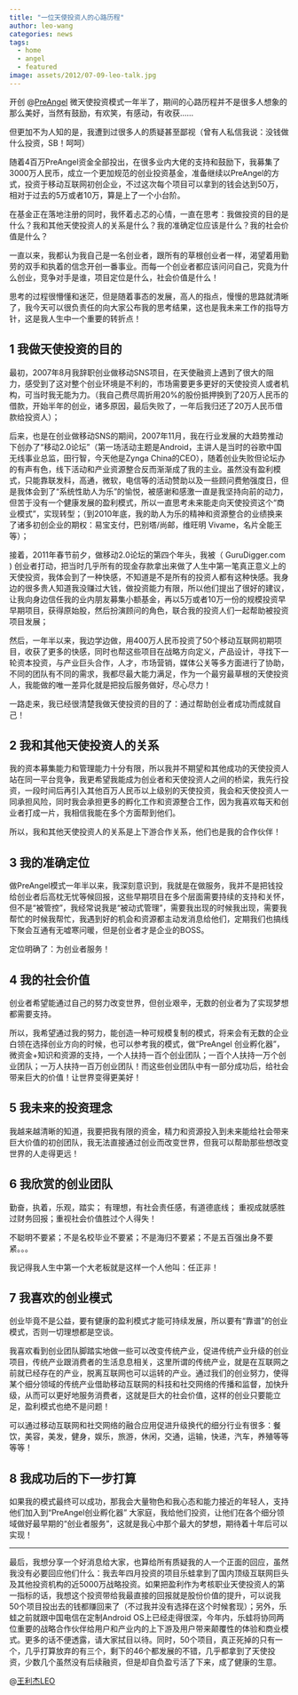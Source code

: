 ```yaml
---
title: "一位天使投资人的心路历程"
author: leo-wang
categories: news
tags:
  - home
  - angel
  - featured
image: assets/2012/07-09-leo-talk.jpg
---
```


开创 @[PreAngel](https://weibo.com/preangel) 微天使投资模式一年半了，期间的心路历程并不是很多人想象的那么美好，当然有鼓励，有欢笑，有感动，有收获……

但更加不为人知的是，我遭到过很多人的质疑甚至鄙视（曾有人私信我说：没钱做什么投资，SB！呵呵）

随着4百万PreAngel资金全部投出，在很多业内大佬的支持和鼓励下，我募集了3000万人民币，成立一个更加规范的创业投资基金，准备继续以PreAngel的方式，投资于移动互联网初创企业，不过这次每个项目可以拿到的钱会达到50万，相对于过去的5万或者10万，算是上了一个小台阶。

在基金正在落地注册的同时，我怀着忐忑的心情，一直在思考：我做投资的目的是什么？我和其他天使投资人的关系是什么？我的准确定位应该是什么？我的社会价值是什么？

一直以来，我都认为我自己是一名创业者，跟所有的草根创业者一样，渴望着用勤劳的双手和执着的信念开创一番事业。而每一个创业者都应该问问自己，究竟为什么创业，竞争对手是谁，项目定位是什么，社会价值是什么！

思考的过程很懵懂和迷茫，但是随着事态的发展，高人的指点，慢慢的思路就清晰了，我今天可以很负责任的向大家公布我的思考结果，这也是我未来工作的指导方针，这是我人生中一个重要的转折点！

## 1 我做天使投资的目的

最初，2007年8月我辞职创业做移动SNS项目，在天使融资上遇到了很大的阻力，感受到了这对整个创业环境是不利的，市场需要更多更好的天使投资人或者机构，可当时我无能为力。（我自己费尽周折用20%的股份抵押换到了20万人民币的借款，开始半年的创业，诸多原因，最后失败了，一年后我归还了20万人民币借款给投资人）；

后来，也是在创业做移动SNS的期间，2007年11月，我在行业发展的大趋势推动下创办了“移动2.0论坛”（第一场活动主题是Android，主讲人是当时的谷歌中国无线事业总监，田行智，今天他是Zynga China的CEO），随着创业失败但论坛办的有声有色，线下活动和产业资源整合反而渐渐成了我的主业。虽然没有盈利模式，只能靠联发科，高通，微软，电信等的活动赞助以及一些顾问费勉强度日，但是我体会到了“系统性助人为乐”的愉悦，被感谢和感激一直是我坚持向前的动力，但苦于没有一个健康发展的盈利模式，所以一直思考未来能走向天使投资这个“商业模式”，实现转型；（到2010年底，我的助人为乐的精神和资源整合的业绩换来了诸多初创企业的期权：易宝支付，巴别塔/尚邮，维旺明 Vivame，名片全能王等）；

接着，2011年春节前夕，做移动2.0论坛的第四个年头，我被（ GuruDigger.com ) 创业者打动，把当时几乎所有的现金存款拿出来做了人生中第一笔真正意义上的天使投资，我体会到了一种快感，不知道是不是所有的投资人都有这种快感。我身边的很多贵人知道我没赚过大钱，做投资能力有限，所以他们提出了很好的建议，让我向身边信任我的业内朋友募集小额基金，再以5万或者10万一份的规模投资早早期项目，获得原始股，然后扮演顾问的角色，联合我的投资人们一起帮助被投资项目发展；

然后，一年半以来，我边学边做，用400万人民币投资了50个移动互联网初期项目，收获了更多的快感，同时也帮这些项目在战略方向定义，产品设计，寻找下一轮资本投资，与产业巨头合作，人才，市场营销，媒体公关等多方面进行了协助，不同的团队有不同的需求，我都尽最大能力满足，作为一个最穷最草根的天使投资人，我能做的唯一差异化就是把投后服务做好，尽心尽力！

一路走来，我已经很清楚我做天使投资的目的了：通过帮助创业者成功而成就自己！

## 2 我和其他天使投资人的关系

我的资本募集能力和管理能力十分有限，所以我并不期望和其他成功的天使投资人站在同一平台竞争，我更希望我能成为创业者和天使投资人之间的桥梁，我先行投资，一段时间后再引入其他百万人民币以上级别的天使投资，我会和天使投资人一同承担风险，同时我会承担更多的孵化工作和资源整合工作，因为我喜欢每天和创业者打成一片，我相信我能在多个方面帮到他们。

所以，我和其他天使投资人的关系是上下游合作关系，他们也是我的合作伙伴！

## 3 我的准确定位

做PreAngel模式一年半以来，我深刻意识到，我就是在做服务，我并不是把钱投给创业者后高枕无忧等候回报，这些早期项目在多个层面需要持续的支持和关怀，但不是“被管控”，我经常说我是“被动式管理”，需要我出现的时候我出现，需要我帮忙的时候我帮忙，我遇到好的机会和资源都主动发消息给他们，定期我们也搞线下聚会互通有无嘘寒问暖，但是创业者才是企业的BOSS。

定位明确了：为创业者服务！

## 4 我的社会价值

创业者希望能通过自己的努力改变世界，但创业艰辛，无数的创业者为了实现梦想都需要支持。

所以，我希望通过我的努力，能创造一种可规模复制的模式，将来会有无数的企业白领在选择创业方向的时候，也可以参考我的模式，做“PreAngel 创业孵化器”，微资金+知识和资源的支持，一个人扶持一百个创业团队；一百个人扶持一万个创业团队；一万人扶持一百万创业团队！而这些创业团队中有一部分成功后，给社会带来巨大的价值！让世界变得更美好！

## 5 我未来的投资理念

我越来越清晰的知道，我要把我有限的资金，精力和资源投入到未来能给社会带来巨大价值的初创团队，我无法直接通过创业而改变世界，但我可以帮助那些想改变世界的人走得更远！

## 6 我欣赏的创业团队

勤奋，执着，乐观，踏实；
有理想，有社会责任感，有道德底线；
重视成就感胜过财务回报；重视社会价值胜过个人得失！

不聪明不要紧；不是名校毕业不要紧；不是海归不要紧；不是五百强出身不要紧。。。

我记得我人生中第一个大老板就是这样一个人他叫：任正非！

## 7 我喜欢的创业模式

创业毕竟不是公益，要有健康的盈利模式才能可持续发展，所以要有“靠谱”的创业模式，否则一切理想都是空谈。

我喜欢看到创业团队脚踏实地做一些可以改变传统产业，促进传统产业升级的创业项目，传统产业跟消费者的生活息息相关，这里所谓的传统产业，就是在互联网之前就已经存在的产业，脱离互联网也可以运转的产业。通过我们的创业努力，使得某个细分领域的传统产业借助移动互联网的科技和社交网络的传播和监督，加快升级，从而可以更好地服务消费者，这就是巨大的社会价值，这样的创业只要能立足，盈利模式也绝不是问题！

可以通过移动互联网和社交网络的融合应用促进升级换代的细分行业有很多：餐饮，美容，美发，健身，娱乐，旅游，休闲，交通，运输，快递，汽车，养殖等等等等！

## 8 我成功后的下一步打算

如果我的模式最终可以成功，那我会大量物色和我心态和能力接近的年轻人，支持他们加入到“PreAngel创业孵化器” 大家庭，我给他们投资，让他们在各个细分领域做好最早期的“创业者服务”，这就是我心中那个最大的梦想，期待着十年后可以实现！

---

最后，我想分享一个好消息给大家，也算给所有质疑我的人一个正面的回应，虽然我没有必要回应他们什么：我去年四月投资的项目乐蛙拿到了国内顶级互联网巨头及其他投资机构的近5000万战略投资。如果把盈利作为考核职业天使投资人的第一指标的话，我想这个投资带给我最直接的回报就是股份价值的提升，可以说我50个项目投出去的钱都赚回来了（不过我并没有选择在这个时候套现）；另外，乐蛙之前就跟中国电信在定制Android OS上已经走得很深，今年内，乐蛙将协同两位重要的战略合作伙伴给用户和产业内的上下游及用户带来颠覆性的体验和商业模式。更多的话不便透露，请大家拭目以待。同时，50个项目，真正死掉的只有一个，几乎打算放弃的有三个，剩下的46个都发展的不错，几乎都拿到了天使投资，少数几个虽然没有后续融资，但是却自负盈亏活了下来，成了健康的生意。

@[王利杰LEO](https://weibo.com/betashow)
